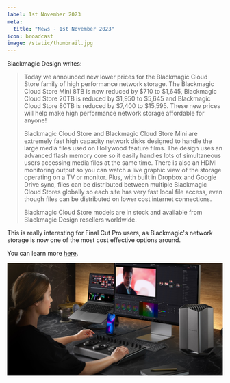 ```yaml
---
label: 1st November 2023
meta:
  title: "News - 1st November 2023"
icon: broadcast
image: /static/thumbnail.jpg
---
```


Blackmagic Design writes:

> Today we announced new lower prices for the Blackmagic Cloud Store family of high performance network storage. The Blackmagic Cloud Store Mini 8TB is now reduced by $710 to $1,645, Blackmagic Cloud Store 20TB is reduced by $1,950 to $5,645 and Blackmagic Cloud Store 80TB is reduced by $7,400 to $15,595. These new prices will help make high performance network storage affordable for anyone!
>
> Blackmagic Cloud Store and Blackmagic Cloud Store Mini are extremely fast high capacity network disks designed to handle the large media files used on Hollywood feature films. The design uses an advanced flash memory core so it easily handles lots of simultaneous users accessing media files at the same time. There is also an HDMI monitoring output so you can watch a live graphic view of the storage operating on a TV or monitor. Plus, with built in Dropbox and Google Drive sync, files can be distributed between multiple Blackmagic Cloud Stores globally so each site has very fast local file access, even though files can be distributed on lower cost internet connections.
>
> Blackmagic Cloud Store models are in stock and available from Blackmagic Design resellers worldwide.

This is really interesting for Final Cut Pro users, as Blackmagic's network storage is now one of the most cost effective options around.

You can learn more [here](https://www.blackmagicdesign.com/products/blackmagiccloudstore).

![](/static/bmd-cloud-store.jpeg)